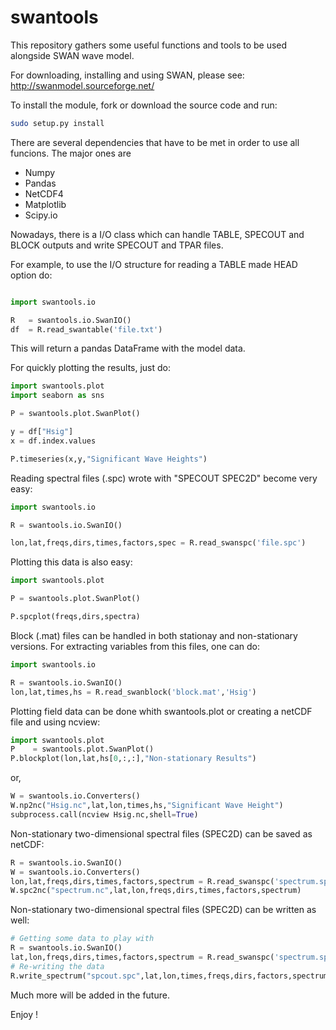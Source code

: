 # swantools

This repository gathers some useful functions and tools to be used alongside SWAN wave model.

For downloading, installing  and using SWAN, please see: http://swanmodel.sourceforge.net/

To install the module, fork or download the source code and run:

```bash
sudo setup.py install
```

There are several dependencies that have to be met in order to use all funcions. The major ones are

 - Numpy
 - Pandas
 - NetCDF4
 - Matplotlib
 - Scipy.io

Nowadays, there is a I/O class which can handle TABLE, SPECOUT and BLOCK outputs and write SPECOUT and TPAR files.

For example, to use the I/O structure for reading a TABLE made HEAD option do:

```python

import swantools.io

R   = swantools.io.SwanIO()
df  = R.read_swantable('file.txt')
```
This will return a pandas DataFrame with the model data.

For quickly plotting the results, just do:

```python
import swantools.plot
import seaborn as sns

P = swantools.plot.SwanPlot()

y = df["Hsig"]
x = df.index.values

P.timeseries(x,y,"Significant Wave Heights")
```

Reading spectral files (.spc) wrote with "SPECOUT SPEC2D" become very easy:

```python
import swantools.io

R = swantools.io.SwanIO()

lon,lat,freqs,dirs,times,factors,spec = R.read_swanspc('file.spc')
```

Plotting this data is also easy:

```python
import swantools.plot

P = swantools.plot.SwanPlot()

P.spcplot(freqs,dirs,spectra)
```

Block (.mat) files can be handled in both stationay and non-stationary versions. For extracting variables from this files, one can do:

```python
import swantools.io

R = swantools.io.SwanIO()
lon,lat,times,hs = R.read_swanblock('block.mat','Hsig')
```

Plotting field data can be done whith swantools.plot or creating a netCDF file and using ncview:


```python
import swantools.plot
P    = swantools.plot.SwanPlot()
P.blockplot(lon,lat,hs[0,:,:],"Non-stationary Results")
```

or,

```python
W = swantools.io.Converters()
W.np2nc("Hsig.nc",lat,lon,times,hs,"Significant Wave Height")
subprocess.call(ncview Hsig.nc,shell=True)
```

Non-stationary two-dimensional spectral files (SPEC2D) can be saved as netCDF:

```python
R = swantools.io.SwanIO()
W = swantools.io.Converters()
lon,lat,freqs,dirs,times,factors,spectrum = R.read_swanspc('spectrum.spc')
W.spc2nc("spectrum.nc",lat,lon,freqs,dirs,times,factors,spectrum)
```

Non-stationary two-dimensional spectral files (SPEC2D) can be written as well:

```python
# Getting some data to play with
R = swantools.io.SwanIO()
lat,lon,freqs,dirs,times,factors,spectrum = R.read_swanspc('spectrum.spc')
# Re-writing the data
R.write_spectrum("spcout.spc",lat,lon,times,freqs,dirs,factors,spectrum)
```



Much more will be added in the future.

Enjoy !
